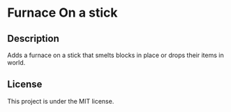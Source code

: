 # Furnace On a stick

## Description
Adds a furnace on a stick that smelts blocks in place or drops their items in world.

## License
This project is under the MIT license.
